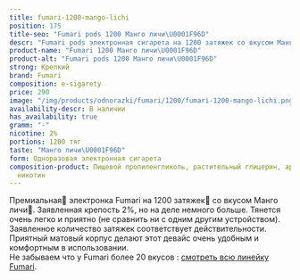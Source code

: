 ```yaml
---
title: fumari-1200-mango-lichi
position: 175
title-seo: "Fumari pods 1200 Манго личи\U0001F96D"
descr: "Fumari pods электронная сигарета на 1200 затяжек со вкусом Манго личи\U0001F96D"
product-name: "Fumari 1200 Манго личи\U0001F96D"
product-alt: "Fumari pods 1200 Манго личи\U0001F96D"
strong: Крепкий
brand: Fumari
composition: e-sigarety
price: 290
image: "/img/products/odnorazki/fumari/1200/fumari-1200-mango-lichi.png"
availability-descr: В наличии
has_availability: true
gramm: "-"
nicotine: 2%
portions: 1200 тяг
taste: "Манго личи\U0001F96D"
form: Одноразовая электронная сигарета
composition-product: Пищевой пропиленгликоль, растительный глицерин, ароматизатор,
  никотин
---
```


Премиальная🥇 электронка Fumari на 1200 затяжек💨 со вкусом Манго личи🥭. Заявленная крепость 2%, но на деле немного больше. Тянется очень легко и приятно (не сравнить ни с одним другим устройством). Заявленное количество затяжек соответствует действительности. Приятный матовый корпус делают этот девайс очень удобным и комфортным в использовании.<br>
Не забываем что у Fumari более 20 вкусов : [смотреть всю линейку Fumari](/fumari).
